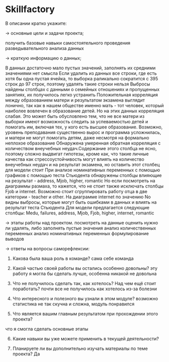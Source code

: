 # Skillfactory

В описании кратко укажите:

→ основные цели и задачи проекта;

получить базовые навыки самостоятельного проведения разведывательного анализа данных

→ краткую информацию о данных;

В данных достаточно мало пустых значений, заполнять их средними значениями нет смысла
Если удалить из данных все строки, где есть хотя бы одна пустая ячейка, то выборка раликально сократится с 395 строк до 97 строк, поэтому удалять такие строки нельзя
Выбросы найдены столбцах с данными о семейных отношениях и пропущенных занятиях, их получилось легко устранить
Положительная корреляция между образованием матери и результатом экзамена выглядит лонично, так как в нашем обществе именно мать - тот человек, который наиболее вовлечен в образование детей. Но на этих данных корреляция слабая. Это может быть обусловлено тем, что не все матери из выборки имеют возможность следить за успеваемостью детей и помогать им, включая тех, у кого есть высшее образование. Возможно, уровень преподавания существенно вырос и программа усложнилась, и матери не могут помогать детям, даже несмотря на формально неплохое образование
Обнаружена умеренная обратная корреляция с количеством внеучебных неудач.Содержание этого столбца не ясно, поэтому сложно выдвигат гипотезы, кроме как, что такие личные качества как стрессоустойчивость могут влиять на количество внеучебных неудач и на результат экзамена, но оставить этот столбец для модели стоит
При анализе номинативных переменных с помощью графиков с помощью теста Стьюдента обнаружены столбцы влияющие на результат - address, Mjob, higher, romantic
Но если посмотреть на диаграммы размаха, то кажется, что не стоит также исключать столбцы Fjob и internet. Возможно стоит сгруппировать работу отца в две категории - teacher и other. На диаграмме internet по значению No видны выбросы, которые могут быть ошибками в данных и влиять на результат теста Стьюдента
Для модели предлагается следующие столбцы: Medu, failures, address, Mjob, Fjob, higher, internet, romantic

→ этапы работы над проектом.
посмотреть на данные
оценить нужно ли удалять, либо заполнять пустые значения
анализ количественных переменных
анализ номинативных переменных
формулирование выводов

→ ответы на вопросы саморефлексии:

1. Какова была ваша роль в команде?
сама себе команда

2. Какой частью своей работы вы остались особенно довольны?
эту работу я могла бы сделать лучше, особенна никакой не довольна

3. Что не получилось сделать так, как хотелось? Над чем ещё стоит поработать?
почти все не получилось как хотелось из-за болезни

4. Что интересного и полезного вы узнали в этом модуле?
возможно статистика не так скучна и сложна, модуль понравился

5. Что является вашим главным результатом при прохождении этого проекта?

что я смогла сделать основные этапы

6. Какие навыки вы уже можете применить в текущей деятельности?

7. Планируете ли вы дополнительно изучать материалы по теме проекта?
Да
